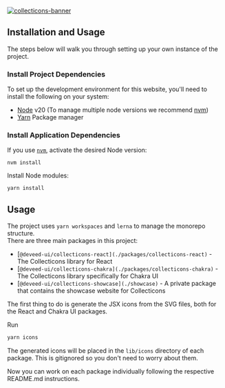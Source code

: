 [![collecticons-banner](https://cloud.githubusercontent.com/assets/1090606/8695447/fdef92fa-2adc-11e5-8979-b61bd96d24ca.png)](https://collecticons.io)

## Installation and Usage
The steps below will walk you through setting up your own instance of the project.

### Install Project Dependencies
To set up the development environment for this website, you'll need to install the following on your system:

- [Node](http://nodejs.org/) v20 (To manage multiple node versions we recommend [nvm](https://github.com/creationix/nvm))
- [Yarn](https://yarnpkg.com/) Package manager

### Install Application Dependencies

If you use [`nvm`](https://github.com/creationix/nvm), activate the desired Node version:

```
nvm install
```

Install Node modules:

```
yarn install
```

## Usage

The project uses `yarn workspaces` and `lerna` to manage the monorepo structure.  
There are three main packages in this project:
- [`@deveed-ui/collecticons-react](./packages/collecticons-react)` - The Collecticons library for React
- [`@deveed-ui/collecticons-chakra](./packages/collecticons-chakra)` - The Collecticons library specifically for Chakra UI
- [`@deveed-ui/collecticons-showcase](./showcase)` - A private package that contains the showcase website for Collecticons

The first thing to do is generate the JSX icons from the SVG files, both for the React and Chakra UI packages.

Run
```bash
yarn icons
```
The generated icons will be placed in the `lib/icons` directory of each package. This is gitignored so you don't need to worry about them.

Now you can work on each package individually following the respective README.md instructions.
